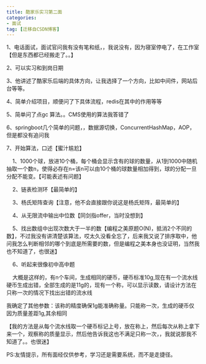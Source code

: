 ```yaml
---
title: 酷家乐实习第二面
categories:
- 面试
tag: [迁移自CSDN博客]
---
```


1、电话面试，面试官问我有没有笔和纸，，我说没有，因为寝室停电了，在工作室【但是东西都已经搬走了。。】

2、可以实习和到岗日期

3、他讲述了酷家乐后端的具体方向，让我选择了一个方向，比如中间件，网站后台等等。

4、简单介绍项目，顺便问了下具体流程，redis在其中的作用等等

5、简单问了点gc 算法。。CMS使用的算法我答错了

6、springboot几个简单的问题，，数据源切换，ConcurrentHashMap，AOP，但是都没有追问我

7、开始算法，口述【蜜汁尴尬】

    1、1000个球，放进10个桶，每个桶会显示含有的球的数量，从1到1000中随机抽取一个数n，使得必存在n=该n可以由10个桶的球数量相加得到，球的分配一旦分配不能变。【可能表述有问题】

    2、链表检测环【最简单的】

    3、杨氏矩阵查询【注意，他不会直接跟你说这是杨氏矩阵，最简单的】

    4、从无限流中输出中位数【同剑指offer，当时没想到】

    5、找出数组中出现次数大于一半的数【编程之美原题O(N)，抵消2个不同的数】，不过我没有讲清楚该算法，哎太久没看全忘了，后来我又说了排序取中，他问我怎么判断相邻的哪个到底是所需要的数，但是编程之美本身也没证明，当然我也不知道了，也很迷】

    6、听起来很像初中高中题

    大概是这样的，有n个车间，生成相同的硬币，硬币标准10g,现在有一个流水线硬币生成出错，全部生成的是11g的，现有一个称，可以显示读数，请设计方法在只称一次的情况下找出出错的流水线

我确定了其他参数：该称的精度确保1g能准确称量。只能称一次，生成的硬币仅因为质量差距1g,其余相同

【我的方法是从每个流水线取一个硬币标记上号，放在称上，然后每次从称上拿下来一个，观察称的质量显示，然后他告诉我这也不满足只称一次，，我就说那我不知道了。。也很迷】



PS:友情提示，所有面经仅供参考，学习还是需要系统，而不是走捷径。